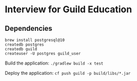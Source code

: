 # Interview for Guild Education

## Dependencies
```
brew install postgresql@10
createdb postgres
createdb guild
createuser -U postgres guild_user
```

Build the application: `./gradlew build -x test`

Deploy the application: `cf push guild -p build/libs/*.jar`
